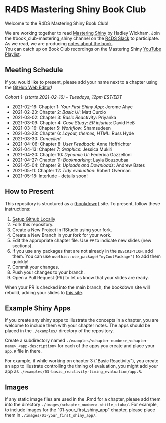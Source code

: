 # R4DS Mastering Shiny Book Club

Welcome to the R4DS Mastering Shiny Book Club!

We are working together to read [Mastering Shiny](https://mastering-shiny.org/) by Hadley Wickham.
Join the #book_club-mastering_shiny channel on the [R4DS Slack](https://r4ds.io/join) to participate.
As we read, we are producing [notes about the book](https://r4ds.github.io/bookclub-mshiny/).  
You can catch up on Book Club recordings on the Mastering Shiny [YouTube Playlist](https://www.youtube.com/playlist?list=PL3x6DOfs2NGi4B1Idnv8MLaUhFwOqfc3h).

## Meeting Schedule

If you would like to present, please add your name next to a chapter using the [GitHub Web Editor](https://youtu.be/d41oc2OMAuI)!

*Cohort 1: (starts 2021-02-16) - Tuesdays, 12pm EST/EDT*

- 2021-02-16: Chapter 1: _Your First Shiny App_: Jerome Ahye
- 2021-02-23: Chapter 2: _Basic UI_: Matt Curcio
- 2021-03-02: Chapter 3: _Basic Reactivity_: Priyanka
- 2021-03-09: Chapter 4: _Case Study: ER injuries_: David Heß
- 2021-03-16: Chapter 5: _Workflow_: Shamsudeen
- 2021-03-23: Chapter 6: _Layout, themes, HTML_: Russ Hyde
- 2021-03-30: _Cancelled_
- 2021-04-06: Chapter 8: _User Feedback_: Anne Hoffrichter
- 2021-04-13: Chapter 7: _Graphics_: Jessica Mukiri
- 2021-04-20: Chapter 10: _Dynamic UI_: Federica Gazzelloni
- 2021-04-27: Chapter 11: _Bookmarking_: Layla Bouzoubaa
- 2021-05-04: Chapter 9: _Uploads and Downloads_: Andrew Bates
- 2021-05-11: Chapter 12: _Tidy evaluation_: Robert Overman
- 2021-05-18: Interlude - details soon!

## How to Present

This repository is structured as a [{bookdown}](https://CRAN.R-project.org/package=bookdown) site.
To present, follow these instructions:

1. [Setup Github Locally](https://www.youtube.com/watch?v=hNUNPkoledI)
2. Fork this repository.
3. Create a New Project in RStudio using your fork.
4. Create a New Branch in your fork for your work.
5. Edit the appropriate chapter file. Use `##` to indicate new slides (new sections).
6. If you use any packages that are not already in the `DESCRIPTION`, add them. You can use `usethis::use_package("myCoolPackage")` to add them quickly!
7. Commit your changes.
8. Push your changes to your branch.
9. Open a Pull Request (PR) to let us know that your slides are ready.

When your PR is checked into the main branch, the bookdown site will rebuild, adding your slides to [this site](https://r4ds.github.io/bookclub-mshiny/).

## Example Shiny Apps

If you create any shiny apps to illustrate the concepts in a chapter, you are
welcome to include them with your chapter notes. The apps should be placed in
the `./examples/` directory of the repository.

Create a subdirectory named
`./examples/<chapter-number>_<chapter-name>_<app-description>` for each of the
apps you create and place your `app.R` file in there.

For example, if while working on chapter 3 ("Basic Reactivity"), you create an
app to illustrate controlling the timing of evaluation, you might add your app
as `./examples/03-basic_reactivity-timing_evaluation/app.R`.

## Images

If any static image files are used in the .Rmd for a chapter, please add them into the directory
`./images/<chapter_number>-<title_stub>/`. For example, to include images for the "01-your_first_shiny_app" chapter, please place them in `./images/01-your_first_shiny_app/`.

